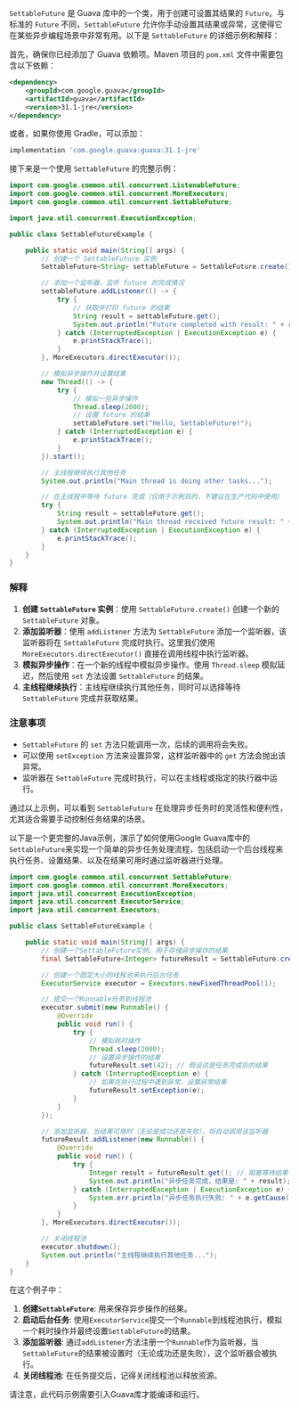 `SettableFuture` 是 Guava 库中的一个类，用于创建可设置其结果的 `Future`。与标准的 `Future` 不同，`SettableFuture` 允许你手动设置其结果或异常，这使得它在某些异步编程场景中非常有用。以下是 `SettableFuture` 的详细示例和解释：

首先，确保你已经添加了 Guava 依赖项。Maven 项目的 `pom.xml` 文件中需要包含以下依赖：

```xml
<dependency>
    <groupId>com.google.guava</groupId>
    <artifactId>guava</artifactId>
    <version>31.1-jre</version>
</dependency>
```

或者，如果你使用 Gradle，可以添加：

```gradle
implementation 'com.google.guava:guava:31.1-jre'
```

接下来是一个使用 `SettableFuture` 的完整示例：

```java
import com.google.common.util.concurrent.ListenableFuture;
import com.google.common.util.concurrent.MoreExecutors;
import com.google.common.util.concurrent.SettableFuture;

import java.util.concurrent.ExecutionException;

public class SettableFutureExample {

    public static void main(String[] args) {
        // 创建一个 SettableFuture 实例
        SettableFuture<String> settableFuture = SettableFuture.create();

        // 添加一个监听器，监听 future 的完成情况
        settableFuture.addListener(() -> {
            try {
                // 获取并打印 future 的结果
                String result = settableFuture.get();
                System.out.println("Future completed with result: " + result);
            } catch (InterruptedException | ExecutionException e) {
                e.printStackTrace();
            }
        }, MoreExecutors.directExecutor());

        // 模拟异步操作并设置结果
        new Thread(() -> {
            try {
                // 模拟一些异步操作
                Thread.sleep(2000);
                // 设置 future 的结果
                settableFuture.set("Hello, SettableFuture!");
            } catch (InterruptedException e) {
                e.printStackTrace();
            }
        }).start();

        // 主线程继续执行其他任务
        System.out.println("Main thread is doing other tasks...");

        // 在主线程中等待 future 完成（仅用于示例目的，不建议在生产代码中使用）
        try {
            String result = settableFuture.get();
            System.out.println("Main thread received future result: " + result);
        } catch (InterruptedException | ExecutionException e) {
            e.printStackTrace();
        }
    }
}
```

### 解释

1. **创建 `SettableFuture` 实例**：使用 `SettableFuture.create()` 创建一个新的 `SettableFuture` 对象。
2. **添加监听器**：使用 `addListener` 方法为 `SettableFuture` 添加一个监听器，该监听器将在 `SettableFuture` 完成时执行。这里我们使用 `MoreExecutors.directExecutor()` 直接在调用线程中执行监听器。
3. **模拟异步操作**：在一个新的线程中模拟异步操作。使用 `Thread.sleep` 模拟延迟，然后使用 `set` 方法设置 `SettableFuture` 的结果。
4. **主线程继续执行**：主线程继续执行其他任务，同时可以选择等待 `SettableFuture` 完成并获取结果。

### 注意事项

- `SettableFuture` 的 `set` 方法只能调用一次，后续的调用将会失败。
- 可以使用 `setException` 方法来设置异常，这样监听器中的 `get` 方法会抛出该异常。
- 监听器在 `SettableFuture` 完成时执行，可以在主线程或指定的执行器中运行。

通过以上示例，可以看到 `SettableFuture` 在处理异步任务时的灵活性和便利性，尤其适合需要手动控制任务结果的场景。





以下是一个更完整的Java示例，演示了如何使用Google Guava库中的`SettableFuture`来实现一个简单的异步任务处理流程，包括启动一个后台线程来执行任务、设置结果、以及在结果可用时通过监听器进行处理。

```java
import com.google.common.util.concurrent.SettableFuture;
import com.google.common.util.concurrent.MoreExecutors;
import java.util.concurrent.ExecutionException;
import java.util.concurrent.ExecutorService;
import java.util.concurrent.Executors;

public class SettableFutureExample {

    public static void main(String[] args) {
        // 创建一个SettableFuture实例，用于存储异步操作的结果
        final SettableFuture<Integer> futureResult = SettableFuture.create();

        // 创建一个固定大小的线程池来执行后台任务
        ExecutorService executor = Executors.newFixedThreadPool(1);

        // 提交一个Runnable任务到线程池
        executor.submit(new Runnable() {
            @Override
            public void run() {
                try {
                    // 模拟耗时操作
                    Thread.sleep(2000);
                    // 设置异步操作的结果
                    futureResult.set(42); // 假设这是任务完成后的结果
                } catch (InterruptedException e) {
                    // 如果在执行过程中遇到异常，设置异常结果
                    futureResult.setException(e);
                }
            }
        });

        // 添加监听器，当结果可用时（无论是成功还是失败），将自动调用该监听器
        futureResult.addListener(new Runnable() {
            @Override
            public void run() {
                try {
                    Integer result = futureResult.get(); // 阻塞等待结果
                    System.out.println("异步任务完成，结果是: " + result);
                } catch (InterruptedException | ExecutionException e) {
                    System.err.println("异步任务执行失败: " + e.getCause());
                }
            }
        }, MoreExecutors.directExecutor());

        // 关闭线程池
        executor.shutdown();
        System.out.println("主线程继续执行其他任务...");
    }
}
```

在这个例子中：

1. **创建`SettableFuture`**: 用来保存异步操作的结果。
2. **启动后台任务**: 使用`ExecutorService`提交一个`Runnable`到线程池执行，模拟一个耗时操作并最终设置`SettableFuture`的结果。
3. **添加监听器**: 通过`addListener`方法注册一个`Runnable`作为监听器，当`SettableFuture`的结果被设置时（无论成功还是失败），这个监听器会被执行。
4. **关闭线程池**: 在任务提交后，记得关闭线程池以释放资源。

请注意，此代码示例需要引入Guava库才能编译和运行。